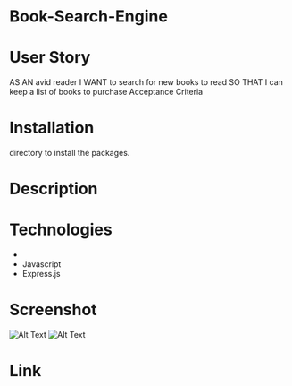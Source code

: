# Book-Search-Engine
# User Story
AS AN avid reader
I WANT to search for new books to read
SO THAT I can keep a list of books to purchase
Acceptance Criteria

# Installation
 directory to install the packages. 


# Description


# Technologies
* 
* Javascript 
* Express.js 

# Screenshot 
![Alt Text]()
![Alt Text]()


# Link 
